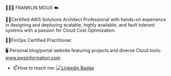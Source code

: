 👨🏻‍💻 FRANKLIN MOUX ☁️

🙋‍♂️Certified AWS Solutions Architect Professional with hands-on experience in designing and deploying scalable, highly available, and fault tolerant systems with a passion for Cloud Cost Optimization.

🏋️‍♂️FinOps Certified Practitioner.

🖥️ Personal blog/portal website featuring projects and diverse Cloud tools: www.awsinformation.com


- :mailbox:How to reach me: [![Linkedin Badge](https://img.shields.io/badge/-FranklinMoux-blue?style=flat&logo=Linkedin&logoColor=white)](https://www.linkedin.com/in/franklin-moux/)



